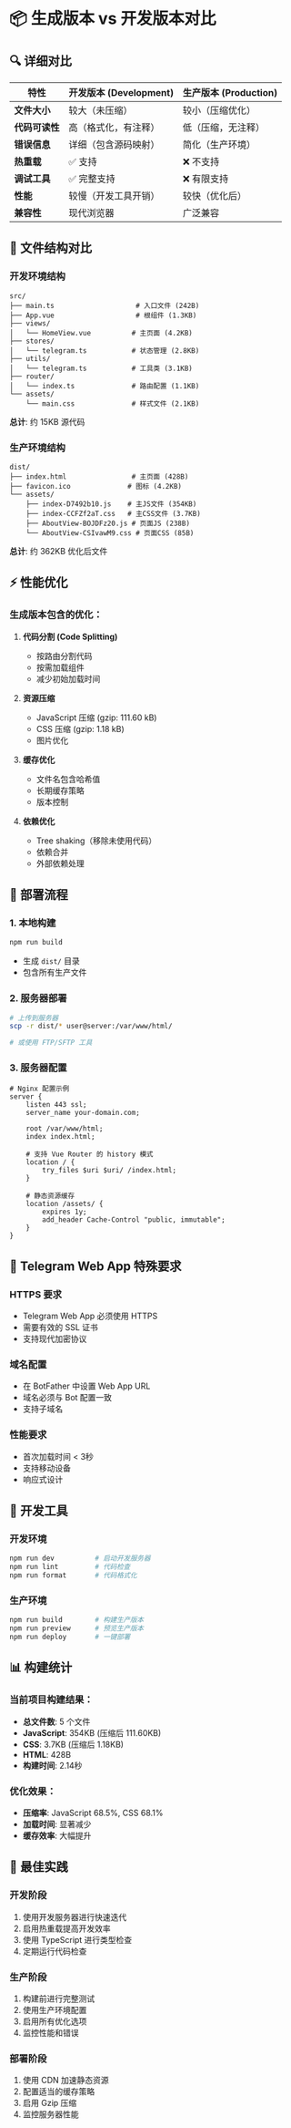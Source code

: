 # 📦 生成版本 vs 开发版本对比

## 🔍 详细对比

| 特性 | 开发版本 (Development) | 生产版本 (Production) |
|------|----------------------|---------------------|
| **文件大小** | 较大（未压缩） | 较小（压缩优化） |
| **代码可读性** | 高（格式化，有注释） | 低（压缩，无注释） |
| **错误信息** | 详细（包含源码映射） | 简化（生产环境） |
| **热重载** | ✅ 支持 | ❌ 不支持 |
| **调试工具** | ✅ 完整支持 | ❌ 有限支持 |
| **性能** | 较慢（开发工具开销） | 较快（优化后） |
| **兼容性** | 现代浏览器 | 广泛兼容 |

## 📁 文件结构对比

### 开发环境结构
```
src/
├── main.ts                    # 入口文件 (242B)
├── App.vue                    # 根组件 (1.3KB)
├── views/
│   └── HomeView.vue          # 主页面 (4.2KB)
├── stores/
│   └── telegram.ts           # 状态管理 (2.8KB)
├── utils/
│   └── telegram.ts           # 工具类 (3.1KB)
├── router/
│   └── index.ts              # 路由配置 (1.1KB)
└── assets/
    └── main.css              # 样式文件 (2.1KB)
```

**总计**: 约 15KB 源代码

### 生产环境结构
```
dist/
├── index.html                # 主页面 (428B)
├── favicon.ico              # 图标 (4.2KB)
└── assets/
    ├── index-D7492b10.js    # 主JS文件 (354KB)
    ├── index-CCFZf2aT.css   # 主CSS文件 (3.7KB)
    ├── AboutView-BOJDFz20.js # 页面JS (238B)
    └── AboutView-CSIvawM9.css # 页面CSS (85B)
```

**总计**: 约 362KB 优化后文件

## ⚡ 性能优化

### 生成版本包含的优化：

1. **代码分割 (Code Splitting)**
   - 按路由分割代码
   - 按需加载组件
   - 减少初始加载时间

2. **资源压缩**
   - JavaScript 压缩 (gzip: 111.60 kB)
   - CSS 压缩 (gzip: 1.18 kB)
   - 图片优化

3. **缓存优化**
   - 文件名包含哈希值
   - 长期缓存策略
   - 版本控制

4. **依赖优化**
   - Tree shaking（移除未使用代码）
   - 依赖合并
   - 外部依赖处理

## 🚀 部署流程

### 1. 本地构建
```bash
npm run build
```
- 生成 `dist/` 目录
- 包含所有生产文件

### 2. 服务器部署
```bash
# 上传到服务器
scp -r dist/* user@server:/var/www/html/

# 或使用 FTP/SFTP 工具
```

### 3. 服务器配置
```nginx
# Nginx 配置示例
server {
    listen 443 ssl;
    server_name your-domain.com;
    
    root /var/www/html;
    index index.html;
    
    # 支持 Vue Router 的 history 模式
    location / {
        try_files $uri $uri/ /index.html;
    }
    
    # 静态资源缓存
    location /assets/ {
        expires 1y;
        add_header Cache-Control "public, immutable";
    }
}
```

## 📱 Telegram Web App 特殊要求

### HTTPS 要求
- Telegram Web App 必须使用 HTTPS
- 需要有效的 SSL 证书
- 支持现代加密协议

### 域名配置
- 在 BotFather 中设置 Web App URL
- 域名必须与 Bot 配置一致
- 支持子域名

### 性能要求
- 首次加载时间 < 3秒
- 支持移动设备
- 响应式设计

## 🔧 开发工具

### 开发环境
```bash
npm run dev          # 启动开发服务器
npm run lint         # 代码检查
npm run format       # 代码格式化
```

### 生产环境
```bash
npm run build        # 构建生产版本
npm run preview      # 预览生产版本
npm run deploy       # 一键部署
```

## 📊 构建统计

### 当前项目构建结果：
- **总文件数**: 5 个文件
- **JavaScript**: 354KB (压缩后 111.60KB)
- **CSS**: 3.7KB (压缩后 1.18KB)
- **HTML**: 428B
- **构建时间**: 2.14秒

### 优化效果：
- **压缩率**: JavaScript 68.5%, CSS 68.1%
- **加载时间**: 显著减少
- **缓存效率**: 大幅提升

## 🎯 最佳实践

### 开发阶段
1. 使用开发服务器进行快速迭代
2. 启用热重载提高开发效率
3. 使用 TypeScript 进行类型检查
4. 定期运行代码检查

### 生产阶段
1. 构建前进行完整测试
2. 使用生产环境配置
3. 启用所有优化选项
4. 监控性能和错误

### 部署阶段
1. 使用 CDN 加速静态资源
2. 配置适当的缓存策略
3. 启用 Gzip 压缩
4. 监控服务器性能
